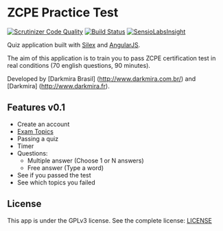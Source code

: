 ZCPE Practice Test
==================

[![Scrutinizer Code Quality](https://scrutinizer-ci.com/g/cgrandval/ZCEPracticeTest/badges/quality-score.png?b=dev)](https://github.com/cgrandval/ZCEPracticeTest/?branch=dev)
[![Build Status](https://travis-ci.org/cgrandval/ZCEPracticeTest.svg?branch=dev)](https://travis-ci.org/cgrandval/ZCEPracticeTest)
[![SensioLabsInsight](https://insight.sensiolabs.com/projects/9167277b-7707-4e10-bbad-3198d8a8d3f6/mini.png)](https://insight.sensiolabs.com/projects/9167277b-7707-4e10-bbad-3198d8a8d3f6)

Quiz application built with [Silex](http://silex.sensiolabs.org) and [AngularJS](https://angularjs.org).

The aim of this application is to train you to pass ZCPE certification test in real conditions (70 english questions, 90 minutes).

Developed by [Darkmira Brasil] (http://www.darkmira.com.br/) and [Darkmira] (http://www.darkmira.fr).


## Features v0.1

- Create an account
- [Exam Topics](http://www.zend.com/fr/services/certification/php-5-certification)
- Passing a quiz
- Timer
- Questions:
    - Multiple answer (Choose 1 or N answers)
    - Free answer (Type a word)
- See if you passed the test
- See which topics you failed


## License

This app is under the GPLv3 license. See the complete license:
[LICENSE](LICENSE)
